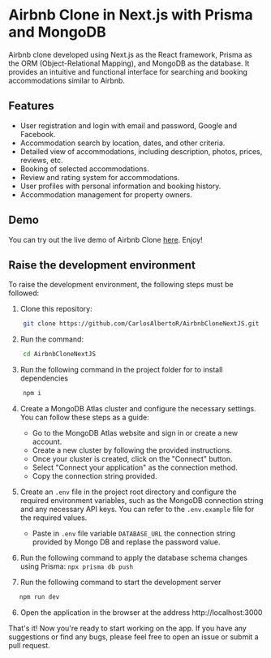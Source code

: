 # Airbnb Clone in Next.js with Prisma and MongoDB
Airbnb clone developed using Next.js as the React framework, Prisma as the ORM (Object-Relational Mapping), and MongoDB as the database. It provides an intuitive and functional interface for searching and booking accommodations similar to Airbnb.

## Features
- User registration and login with email and password, Google and Facebook.
- Accommodation search by location, dates, and other criteria.
- Detailed view of accommodations, including description, photos, prices, reviews, etc.
- Booking of selected accommodations.
- Review and rating system for accommodations.
- User profiles with personal information and booking history.
- Accommodation management for property owners.

## Demo
You can try out the live demo of Airbnb Clone [here](''). Enjoy!

## Raise the development environment
To raise the development environment, the following steps must be followed:

1. Clone this repository: 
```bash
    git clone https://github.com/CarlosAlbertoR/AirbnbCloneNextJS.git
``` 
2. Run the command:
```bash
    cd AirbnbCloneNextJS
```   
3. Run the following command in the project folder for to install dependencies
```bash
    npm i
```  
4. Create a MongoDB Atlas cluster and configure the necessary settings. You can follow these steps as a guide:
    - Go to the MongoDB Atlas website and sign in or create a new account.
    - Create a new cluster by following the provided instructions.
    - Once your cluster is created, click on the "Connect" button.
    - Select "Connect your application" as the connection method.
    - Copy the connection string provided.

4. Create an `.env` file in the project root directory and configure the required environment variables, such as the MongoDB connection string and any necessary API keys. You can refer to the `.env.example` file for the required values.
    - Paste in `.env` file variable `DATABASE_URL` the connection string provided by Mongo DB and replase the password value.
5. Run the following command to apply the database schema changes using Prisma: `npx prisma db push`
5. Run the following command to start the development server
```bash
   npm run dev
``` 
6. Open the application in the browser at the address http://localhost:3000

That's it! Now you're ready to start working on the app. If you have any suggestions or find any bugs, please feel free to open an issue or submit a pull request.